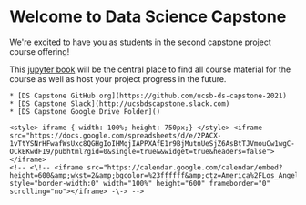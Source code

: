 # Welcome to Data Science Capstone

We're excited to have you as students in the second capstone project course offering!

This [jupyter book](https://jupyterbook.org) will be the central place to find all course material for the course as well as host your project progress in the future.

```{note}
* [DS Capstone GitHub org](https://github.com/ucsb-ds-capstone-2021)
* [DS Capstone Slack](http://ucsbdscapstone.slack.com)
* [DS Capstone Google Drive Folder]()
```

```{div} class-calendar
<style> iframe { width: 100%; height: 750px;} </style> <iframe src="https://docs.google.com/spreadsheets/d/e/2PACX-1vTtYSNrHFwafWsUxc8QGHgIoIHMqjIAPPXAfE1r9BjMutnUeSjZ6AsBtTJVmouCw1wgC-OCkEKwdFI9/pubhtml?gid=0&single=true&&widget=true&headers=false"></iframe>
<!-- <\!-- <iframe src="https://calendar.google.com/calendar/embed?height=600&amp;wkst=2&amp;bgcolor=%23ffffff&amp;ctz=America%2FLos_Angeles&amp;src=Y19tMGhib2E1MmQwaG8wN3BsYmxnaGxwOXIxc0Bncm91cC5jYWxlbmRhci5nb29nbGUuY29t&amp;src=dWNzYnB1YmxpY2NhbGVuZGFyQGdtYWlsLmNvbQ&amp;color=%23F4511E&amp;color=%23795548&amp;showTitle=0&amp;mode=WEEK&amp;showNav=1&amp;showDate=1&amp;showPrint=1&amp;showTabs=1&amp;showCalendars=1" style="border-width:0" width="100%" height="600" frameborder="0" scrolling="no"></iframe> -\-> -->
```
